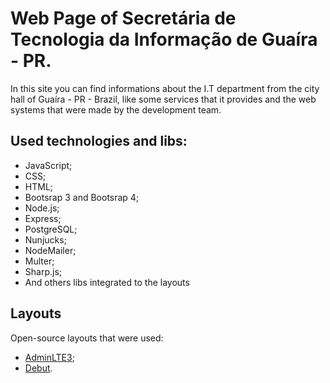 # Web Page of Secretária de Tecnologia da Informação de Guaíra - PR.
In this site you can find informations about the I.T department from the city hall of Guaíra - PR - Brazil, like some services that it provides and the web systems that were made by the development team.

## Used technologies and libs:
* JavaScript;
* CSS;
* HTML;
* Bootsrap 3 and Bootsrap 4;
* Node.js;
* Express;
* PostgreSQL;
* Nunjucks;
* NodeMailer;
* Multer;
* Sharp.js;
* And others libs integrated to the layouts

## Layouts
Open-source layouts that were used: 
* [AdminLTE3](https://adminlte.io/themes/v3/index.html);
* [Debut](https://www.free-css.com/free-css-templates/page244/debut).
